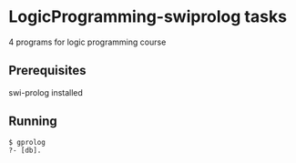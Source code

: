 # LogicProgramming-swiprolog tasks
4 programs for logic programming course

## Prerequisites
swi-prolog installed

## Running
```
$ gprolog
?- [db].
```
